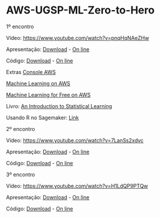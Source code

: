 # AWS-UGSP-ML-Zero-to-Hero

1º encontro

Vídeo: https://www.youtube.com/watch?v=pnqHqNAeZHw

Apresentação: [Download](https://github.com/vfcarida/AWS-UGSP-ML-Zero-to-Hero/raw/main/encontro_1.pdf) - [On line](https://github.com/vfcarida/AWS-UGSP-ML-Zero-to-Hero/blob/main/encontro_1.pdf)

Código: [Download](https://github.com/vfcarida/AWS-UGSP-ML-Zero-to-Hero/raw/main/encontro_1.pynb) - [On line](https://github.com/vfcarida/AWS-UGSP-ML-Zero-to-Hero/blob/main/encontro_1.pynb)

Extras
[Console AWS](https://aws.amazon.com/console/)

[Machine Learning on AWS](https://aws.amazon.com/machine-learning/)

[Machine Learning for Free on AWS](https://aws.amazon.com/free/machine-learning/)

Livro: [An Introduction to Statistical Learning](https://www.statlearning.com/)

Usando R no Sagemaker: [Link](https://aws.amazon.com/blogs/machine-learning/bringing-your-own-r-environment-to-amazon-sagemaker-studio/)

2º encontro

Vídeo: https://www.youtube.com/watch?v=7LanSs2xdvc

Apresentação: [Download](https://github.com/vfcarida/AWS-UGSP-ML-Zero-to-Hero/raw/main/encontro_2.pdf) - [On line](https://github.com/vfcarida/AWS-UGSP-ML-Zero-to-Hero/blob/main/encontro_2.pdf)

Código: [Download](https://github.com/vfcarida/AWS-UGSP-ML-Zero-to-Hero/raw/main/encontro_2.pynb) - [On line](https://github.com/vfcarida/AWS-UGSP-ML-Zero-to-Hero/blob/main/encontro_2.pynb)

3º encontro

Vídeo: https://www.youtube.com/watch?v=H1LdQP9PTQw

Apresentação: [Download](https://github.com/vfcarida/AWS-UGSP-ML-Zero-to-Hero/raw/main/encontro_3.pdf) - [On line](https://github.com/vfcarida/AWS-UGSP-ML-Zero-to-Hero/blob/main/encontro_3.pdf)

Código: [Download](https://github.com/vfcarida/AWS-UGSP-ML-Zero-to-Hero/raw/main/encontro_3.pynb) - [On line](https://github.com/vfcarida/AWS-UGSP-ML-Zero-to-Hero/blob/main/encontro_3.pynb)